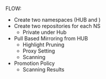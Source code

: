FLOW:
- Create two namespaces (HUB and )
- Create two repositories for each NS
    - Private under Hub
- Pull Based Mirroring from HUB
    - Highlight Pruning
    - Proxy Setting
    - Scanning
- Promotion Policy
    - Scanning Results
